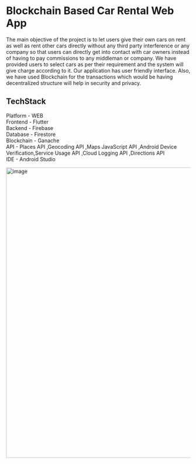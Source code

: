 # Blockchain Based Car Rental Web App

The main objective of the project is to let users give their own cars on rent as well as rent other cars directly without any third party interference or any company so that users can directly get into contact with car owners instead of having to pay commissions to any middleman or company. We have provided users to select cars as per their requirement and the system will give charge according to it. Our application has user friendly interface. Also, we have used Blockchain for the transactions which would be having decentralized structure will help in security and privacy.

## TechStack

Platform - WEB<br/>
Frontend - Flutter<br/>
Backend - Firebase<br/>
Database - Firestore<br/>
Blockchain - Ganache<br/>
API - Places API ,Geocoding API ,Maps JavaScript API ,Android Device Verification,Service Usage API ,Cloud Logging API ,Directions API<br/>
IDE - Android Studio<br/>

<img width="793" alt="image" src="https://github.com/user-attachments/assets/cd77b93d-3566-48da-be08-c603c9b07c19" />

